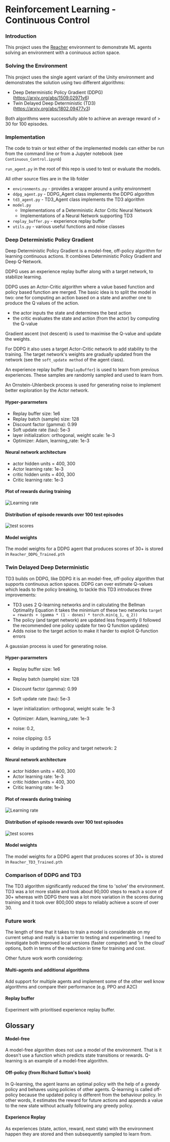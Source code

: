[image1]: https://raw.githubusercontent.com/markmelling/rl_continuous_control/main/ddpg_learning_rate.png
[image2]: https://raw.githubusercontent.com/markmelling/rl_continuous_control/main/td3_learning_rate.png 
[image3]: https://raw.githubusercontent.com/markmelling/rl_continuous_control/main/ddpg_test_scores.png
[image4]: https://raw.githubusercontent.com/markmelling/rl_continuous_control/main/td3_test_scores.png

# Reinforcement Learning - Continuous Control

### Introduction

This project uses the [Reacher](https://github.com/Unity-Technologies/ml-agents/blob/master/docs/Learning-Environment-Examples.md#reacher) environment to demonstrate ML agents solving an environment with a coninuous action space.


### Solving the Environment

This project uses the single agent variant of the Unity environment and demonstrates the solution using two different algorithms:
- Deep Deterministic Policy Gradient (DDPG) (https://arxiv.org/abs/1509.02971v6)
- Twin Delayed Deep Deterministic (TD3) (https://arxiv.org/abs/1802.09477v3)

Both algorithms were successfully able to achieve an average reward of > 30 for 100 episodes.


### Implementation

The code to train or test either of the implemented models can either be run from the command line or from a Jupyter notebook (see `Continuous_Control.ipynb`)

`run_agent.py` in the root of this repo is used to test or evaluate the models.

All other source files are in the lib folder

- `environments.py` - provides a wrapper around a unity environment
- `ddpg_agent.py` - DDPG_Agent class implements the DDPG algorithm
- `td3_agent.py` - TD3_Agent class implements the TD3 algorithm
- `model.py` 
  - Implementations of a Deterministic Actor Critic Neural Network 
  - Implementations of a Neural Network supporting TD3
- `replay_buffer.py` - experience replay buffer
- `utils.py` - various useful functions and noise classes


### Deep Deterministic Policy Gradient
Deep Deterministic Policy Gradient is a model-free, off-policy algorithm for learning continuous actions. It combines Deterministic Policy Gradient and Deep Q-Network. 

DDPG uses an experience replay buffer along with a target network, to stabilize learning.

DDPG uses an Actor-Critic algorithm where a value based function and policy based function are merged.
The basic idea is to split the model in two: one for computing an action based on a state and another one to produce the Q values of the action.


- the actor inputs the state and determines the best action
- the critic evaluates the state and action (from the actor) by computing the Q-value 
     
Gradient ascent (not descent) is used to maximise the Q-value and update the weights.

For DDPG it also uses a target Actor-Critic network to add stability to the training. The target network's weights are gradually updated from the network (see the `soft_update method` of the agent class).

An experience replay buffer (`ReplayBuffer`) is used to learn from previous experiences. These samples are randomly sampled and used to learn from.

An Ornstein-Uhlenbeck process is used for generating noise to implement better exploration by the Actor network.


#### Hyper-pararmeters

- Replay buffer size: 1e6
- Replay batch (sample) size:  128 
- Discount factor (gamma): 0.99
- Soft update rate (tau): 5e-3
- layer initialization: orthogonal,  weight scale: 1e-3 
- Optimizer: Adam, learning_rate: 1e-3

#### Neural network architecture
- actor hidden units = 400, 300
- Actor learning rate: 1e-3
- critic hidden units = 400, 300
- Critic learning rate: 1e-3

#### Plot of rewards during training
![Learning rate][image1]


#### Distribution of episode rewards over 100 test episodes
![test scores][image3]

#### Model weights
The model weights for a DDPG agent that produces scores of 30+ is stored in `Reacher_DDPG_Trained.pth`


### Twin Delayed Deep Deterministic 
TD3 builds on DDPG, like DDPG it is an model-free, off-policy algorithm that supports continuous action spaces. DDPG can over estimate Q-values which leads to the policy breaking, to tackle this TD3 introduces three improvements:
- TD3 uses 2 Q-learning networks and in calculating the Bellman Optimality Equation it takes the minimium of these two networks `target = rewards + (gamma * (1 - dones) * torch.min(q_1, q_2))`
- The policy (and target network) are updated less frequently (I followed the recommended one policy update for two Q function updates)
- Adds noise to the target action to make it harder to exploit Q-function errors

A gaussian process is used for generating noise.

#### Hyper-pararmeters

- Replay buffer size: 1e6
- Replay batch (sample) size:  128 
- Discount factor (gamma): 0.99
- Soft update rate (tau): 5e-3
- layer initialization: orthogonal,  weight scale: 1e-3 
- Optimizer: Adam, learning_rate: 1e-3

- noise: 0.2,
- noise clipping: 0.5
- delay in updating the policy and target network: 2

#### Neural network architecture
- actor hidden units = 400, 300
- Actor learning rate: 1e-3
- critic hidden units = 400, 300
- Critic learning rate: 1e-3

#### Plot of rewards during training
![Learning rate][image2]

#### Distribution of episode rewards over 100 test episodes
![test scores][image4]

#### Model weights
The model weights for a DDPG agent that produces scores of 30+ is stored in `Reacher_TD3_Trained.pth`


### Comparison of DDPG and TD3
The TD3 algorithm significantly reduced the time to 'solve' the environment. TD3 was a lot more stable and took about 90,000 steps to reach a score of 30+ whereas with DDPG there was a lot more variation in the scores during training and it took over 800,000 steps to reliably achieve a score of over 30.


### Future work
The length of time that it takes to train a model is considerable on my current setup and really is a barrier to testing and experimenting. I need to investigate both improved local versions (faster computer) and 'in the cloud' options, both in terms of the reduction in time for training and cost.

Other future work worth considering:
#### Multi-agents and additional algorithms
Add support for multiple agents and implement some of the other well know algorithms and compare their performance (e.g. PPO and A2C)

#### Replay buffer
Experiment with prioritised experience replay buffer.


## Glossary 

#### Model-free
A model-free algorithm does not use a model of the environment. That is it doesn't use a function which predicts state transitions or rewards.
Q-learning is an example of a model-free algorithm.
#### Off-policy (from Richard Sutton's book)
In Q-learning, the agent learns an optimal policy with the help of a greedy policy and behaves using policies of other agents. Q-learning is called off-policy because the updated policy is different from the behaviour policy. In other words, it estimates the reward for future actions and appends a value to the new state without actually following any greedy policy.
#### Experience Replay
As experiences (state, action, reward, next state) with the environment happen they are stored and then subsequently sampled to learn from.
